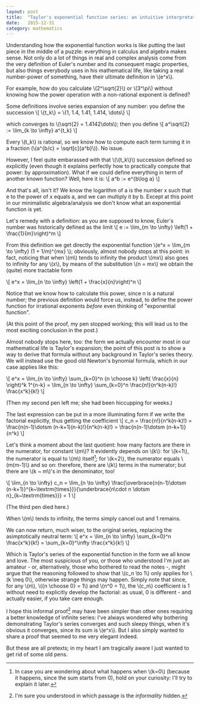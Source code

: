 ```yaml
---
layout: post
title:  "Taylor's exponential function series: an intuitive interpretation"
date:   2015-12-31
category: mathematics
---
```


Understanding how the exponential function works is like putting the last piece
in the middle of a puzzle: everything in calculus and algebra makes sense.
Not only do a lot of things in real and complex analysis come from the very
definition of Euler's number and its consequent magic properties, but also
things everybody uses in his mathematical life, like taking a real number-power
of something, have their ultimate definition in \\(e^x\\).

For example, how do you calculate \\(2^\sqrt{2}\\) or \\(3^\pi\\) without knowing
how the power operation with a non-rational exponent is defined?

<!--break-->

Some definitions involve series expansion of any number: you define the succession
\\[ 
	\\{t_k\\} = \\{1, 1.4, 1.41, 1.414, \dots\\}
\\] 

which converges to \\(\sqrt{2} = 1.4142\dots\\); then you define
\\[
	a^\sqrt{2} := \lim_{k \to \infty} a^{t_k}
\\]

Every \\(t_k\\) is rational, so we know how to compute each term turning it in a
fraction (\\(a^{b/c} = \sqrt[c]{a^b}\\)). No issue.

However, I feel quite embarassed with that \\(\\{t_k\\}\\) succession defined so
explicitly (even though it explains perfectly how to practically compute that power:
by approximation). What if we could define everything in term of another known
function? Well, here it is:
\\[
	a^b := e^{b\log a}
\\]

And that's all, isn't it? We know the logarithm of a is the number x such that e
to the power of x equals a, and we can multiply it by b. Except at this point in
our minimalistic algebra/analysis we don't know what an exponential function is yet.

Let's remedy with a definition: as you are supposed to know, Euler's number was 
historically defined as the limit
\\[
	e := \lim_{m \to \infty} \left(1 + \frac{1}{m}\right)^m
\\]

From this definition we get directly the exponential function \\(e^x = \lim_{m \to \infty}
(1 + 1/m)^{mx} \\); obviously, almost nobody stops at this point: in fact, noticing that
when \\(m\\) tends to infinity the product \\(mx\\) also goes to infinity for any \\(x\\),
by means of the substitution \\(n = mx\\) we obtain the (quite) more tractable form

\\[
	e^x = \lim_{n \to \infty} \left(1 + \frac{x}{n}\right)^n
\\]

Notice that we know how to calculate this power, since n is a natural number; the previous definition would force us, instead, to define the power function for irrational exponents *before* even thinking of "exponential function".

(At this point of the proof, my pen stopped working; this will lead us to the most exciting conclusion in the post.)

Almost nobody stops here, too: the form we actually encounter most in our mathematical life is Taylor's expansion; the point of this post is to show a way to derive that formula without any background in Taylor's series theory. We will instead use the good old Newton's bynomial formula, which in our case applies like this:

\\[
	e^x = \lim\_{n \to \infty} \sum\_{k=0}^n {n \choose k} \left( \frac{x}{n} \right)^k 1^{n-k} = \lim\_{n \to \infty} \sum_{k=0}^n \frac{n!}{n^k(n-k)!} \frac{x^k}{k!}
\\]

(Then my second pen left me; she had been hiccupping for weeks.)

The last expression can be put in a more illuminating form if we write the factorial explicitly, thus getting the coefficient
\\[
	c_n = \frac{n!}{n^k(n-k)!} = \frac{n(n-1)\dotsm (n-k+1)(n-k)!}{n^k(n-k)!} = \frac{n(n-1)\dotsm (n-k+1)}{n^k}
\\]

Let's think a moment about the last quotient: how many factors are there in the numerator, for constant \\(m\\)? It evidently depends on \\(k\\): for \\(k=1\\), the numerator is equal to \\(m\\) itself[^1]; for \\(k=2\\), the numerator equals \\(m(m-1)\\) and so on: therefore, there are \\(k\\) terms in the numerator; but there are \\(k ~ m\\)'s in the denominator, too!

[^1]: In case you are wondering about what happens when \\(k=0\\) (because it happens, since the sum starts from 0), hold on your curiosity: I'll try to explain it later.

\\[
	\lim\_{n \to \infty} c\_n = \lim\_{n \to \infty} \frac{\overbrace{n(n-1)\dotsm (n-k+1)}^{k~\textrm{times}}}{\underbrace{n\cdot n \dotsm n}\_{k~\textrm{times}}} = 1
\\]

(The third pen died here.)

When \\(m\\) tends to infinity, the terms simply cancel out and 1 remains.

We can now return, much wiser, to the original series, replacing the asimptotically neutral term:
\\[
	e^x = \lim\_{n \to \infty} \sum\_{k=0}^n \frac{x^k}{k!} = \sum\_{k=0}^\infty \frac{x^k}{k!}
\\]

Which is Taylor's series of the exponential function in the form we all know and love. The most suspicious of you, or those who understood I'm just an amateur - or, alternatively, those who bothered to read the notes -, might argue that the reasoning followed to show that \\(c_n \to 1\\) only applies for \\(k \neq 0\\), otherwise strange things may happen. Simply note that since, for any \\(n\\), \\({n \choose 0} = 1\\) and \\(n^0 = 1\\), the \\(c_n\\) coefficient is 1 without need to explicitly develop the factorial: as usual, 0 is different - and actually easier, if you take care enough.

I hope this informal proof[^2] may have been simpler than other ones requiring a better knowledge of infinite series: I've always wondered why bothering demonstrating Taylor's series converges and such sleepy things, when it's obvious it converges, since its sum is \\(e^x\\). But I also simply wanted to share a proof that seemed to me very elegant indeed.

But these are all pretexts; in my heart I am tragically aware I just wanted to get rid of some old pens.

[^2]: I'm sure you understood in which passage is the *informality* hidden.